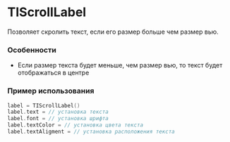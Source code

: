 # TIScrollLabel

Позволяет скролить текст, если его размер больше чем размер вью.

### Особенности

- Если размер текста будет меньше, чем размер вью, то текст будет отображаться в центре 

### Пример использования 

```swift
label = TIScrollLabel()
label.text = // установка текста 
label.font = // установка шрифта
label.textColor = // установка цвета текста
label.textAligment = // установка расположения текста
```
